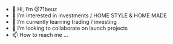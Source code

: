 - 👋 Hi, I’m @71beuz
- 👀 I’m interested in investments / HOME STYLE & HOME MADE
- 🌱 I’m currently learning trading / investing
- 💞️ I’m looking to collaborate on launch projects
- 📫 How to reach me ...

<!---
71beuz/71beuz is a ✨ special ✨ repository because its `README.md` (this file) appears on your GitHub profile.
You can click the Preview link to take a look at your changes.
--->
